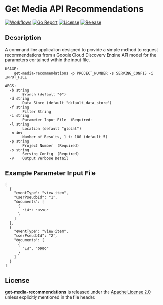 # Get Media API Recommendations

[![Workflows](https://github.com/wintermi/get-media-recommendations/workflows/Go%20-%20Build/badge.svg)](https://github.com/wintermi/get-media-recommendations/actions)
[![Go Report](https://goreportcard.com/badge/github.com/wintermi/get-media-recommendations)](https://goreportcard.com/report/github.com/wintermi/get-media-recommendations)
[![License](https://img.shields.io/github/license/wintermi/get-media-recommendations.svg)](https://github.com/wintermi/get-media-recommendations/blob/main/LICENSE)
[![Release](https://img.shields.io/github/v/release/wintermi/get-media-recommendations?include_prereleases)](https://github.com/wintermi/get-media-recommendations/releases)


## Description

A command line application designed to provide a simple method to request recommendations from a Google Cloud Discovery Engine API model for the parameters contained within the input file.

```
USAGE:
    get-media-recommendations -p PROJECT_NUMBER -s SERVING_CONFIG -i INPUT_FILE

ARGS:
  -b string
    	Branch (default "0")
  -d string
    	Data Store (default "default_data_store")
  -f string
    	Filter String
  -i string
    	Parameter Input File  (Required)
  -l string
    	Location (default "global")
  -n int
    	Number of Results, 1 to 100 (default 5)
  -p string
    	Project Number  (Required)
  -s string
    	Serving Config  (Required)
  -v	Output Verbose Detail
```

## Example Parameter Input File

```
[
  {
    "eventType": "view-item",
    "userPseudoId": "1",
    "documents": [
      {
        "id": "0598"
      }
    ]
  },
  {
    "eventType": "view-item",
    "userPseudoId": "2",
    "documents": [
      {
        "id": "0986"
      }
    ]
  }
]
```


## License

**get-media-recommendations** is released under the [Apache License 2.0](https://github.com/wintermi/get-media-recommendations/blob/main/LICENSE) unless explicitly mentioned in the file header.
